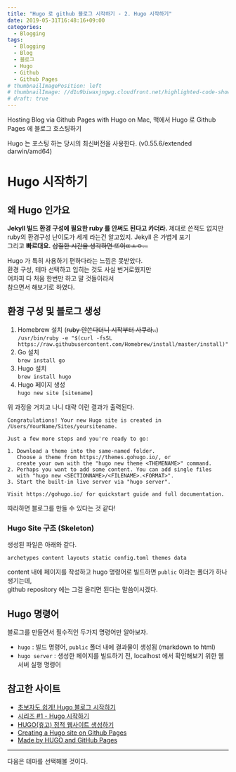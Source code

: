 ```yaml
---
title: "Hugo 로 github 블로그 시작하기 - 2. Hugo 시작하기"
date: 2019-05-31T16:48:16+09:00
categories:
  - Blogging
tags:
  - Blogging
  - Blog
  - 블로그
  - Hugo
  - Github
  - Github Pages
# thumbnailImagePosition: left
# thumbnailImage: //d1u9biwaxjngwg.cloudfront.net/highlighted-code-showcase/peak-140.jpg
# draft: true
---
```

Hosting Blog via Github Pages with Hugo on Mac, 맥에서 Hugo 로 Github Pages 에 블로그 호스팅하기

Hugo 는 포스팅 하는 당시의 최신버전을 사용한다. (v0.55.6/extended darwin/amd64)
<!--toc-->

# Hugo 시작하기

## 왜 Hugo 인가요

**Jekyll 빌드 환경 구성에 필요한 ruby 를 안써도 된다고 카더라.**
제대로 쓴적도 없지만 ruby의 환경구성 난이도가 세계 라는건 알고있지. Jekyll 은 가볍게 포기  
그리고 **빠르대요.**  ~~삽질한 시간을 생각하면 또이ㄸㅗㅇ...~~

Hugo 가 특히 사용하기 편하다라는 느낌은 못받았다.  
환경 구성, 테마 선택하고 입히는 것도 사실 번거로웠지만  
어차피 다 처음 한번만 하고 말 것들이라서  
참으면서 해보기로 하였다.

## 환경 구성 및 블로그 생성

1. Homebrew 설치 (~~ruby 안쓴다더니 시작부터 사쿠라..~~)  
   `/usr/bin/ruby -e "$(curl -fsSL https://raw.githubusercontent.com/Homebrew/install/master/install)"`
2. Go 설치  
   `brew install go`
3. Hugo 설치  
   `brew install hugo`
4. Hugo 페이지 생성  
    `hugo new site [sitename]`

위 과정을 거치고 나니 대략 이런 결과가 출력된다.  
   ```
   Congratulations! Your new Hugo site is created in /Users/YourName/Sites/yoursitename.
   
   Just a few more steps and you're ready to go:
   
   1. Download a theme into the same-named folder.
      Choose a theme from https://themes.gohugo.io/, or
      create your own with the "hugo new theme <THEMENAME>" command.
   2. Perhaps you want to add some content. You can add single files
      with "hugo new <SECTIONNAME>/<FILENAME>.<FORMAT>".
   3. Start the built-in live server via "hugo server".
   
   Visit https://gohugo.io/ for quickstart guide and full documentation.
   ```
   따라하면 블로그를 만들 수 있다는 것 같다!

### Hugo Site 구조 (Skeleton)

   생성된 파일은 아래와 같다.
   ```
   archetypes content layouts static config.toml themes data
   ```
   content 내에 페이지를 작성하고 hugo 명령어로 빌드하면 `public` 이라는 폴더가 하나 생기는데,  
   github repository 에는 그걸 올리면 된다는 말씀이시겠다.

## Hugo 명령어

블로그를 만들면서 필수적인 두가지 명령어만 알아보자.

- `hugo` : 빌드 명령어, `public` 폴더 내에 결과물이 생성됨 (markdown to html)
- `hugo server` : 생성한 페이지를 빌드하기 전, localhost 에서 확인해보기 위한 웹서버 실행 명령어

## 참고한 사이트

- [초보자도 쉽게! Hugo 블로그 시작하기](https://movingcoding.tistory.com/3)
- [시리즈 #1 - Hugo 시작하기](https://golangkorea.github.io/post/hugo-intro/getting-started/)
- [HUGO(휴고) 정적 웹사이트 생성하기](https://swhacademy.ga/blog/2019/01/24/hugo-guide/)
- [Creating a Hugo site on Github Pages](https://dev.to/dgavlock/creating-a-hugo-site-on-github-pages-3cjo)
- [Made by HUGO and GitHub Pages](http://brannpark.github.io/blog/post/20151201_hugo_with_github_pages/)

-----
다음은 테마를 선택해볼 것이다.